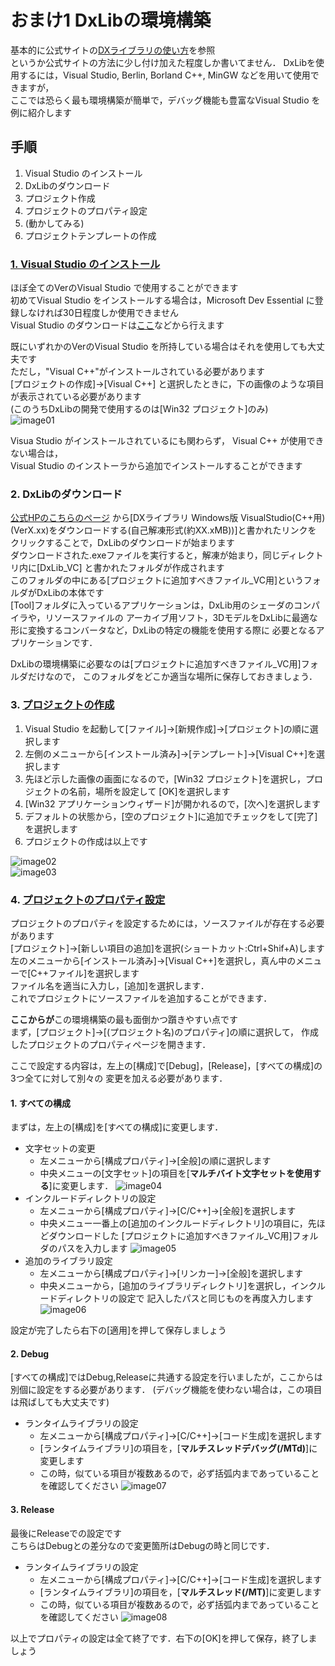 # おまけ1 DxLibの環境構築
基本的に公式サイトの[DXライブラリの使い方](http://dxlib.o.oo7.jp/dxuse.html)を参照  
というか公式サイトの方法に少し付け加えた程度しか書いてません．
DxLibを使用するには，Visual Studio, Berlin, Borland C++, MinGW などを用いて使用できますが，  
ここでは恐らく最も環境構築が簡単で，デバッグ機能も豊富なVisual Studio を例に紹介します

## 手順
1. Visual Studio のインストール
1. DxLibのダウンロード
1. プロジェクト作成
1. プロジェクトのプロパティ設定
1. \(動かしてみる\)
1. プロジェクトテンプレートの作成

### [1. Visual Studio のインストール](http://dxlib.o.oo7.jp/use/dxuse_vs2015express.html#R1)
ほぼ全てのVerのVisual Studio で使用することができます  
初めてVisual Studio をインストールする場合は，Microsoft Dev Essential 
に登録しなければ30日程度しか使用できません  
Visual Studio のダウンロードは[ここ](https://www.visualstudio.com/ja/vs/older-downloads/)などから行えます  
  
既にいずれかのVerのVisual Studio を所持している場合はそれを使用しても大丈夫です  
ただし，"Visual C++"がインストールされている必要があります  
\[プロジェクトの作成\]→\[Visual C++\] と選択したときに，下の画像のような項目が表示されている必要があります  
\(このうちDxLibの開発で使用するのは\[Win32 プロジェクト\]のみ\)  
![image01](./image01.png)  

Visua Studio がインストールされているにも関わらず， Visual C++ が使用できない場合は，  
Visual Studio のインストーラから追加でインストールすることができます  

### 2. DxLibのダウンロード
[公式HPのこちらのページ](http://dxlib.o.oo7.jp/dxdload.html) から\[DXライブラリ Windows版 
VisualStudio\(C++用\) \(VerX.xx\)をダウンロードする\(自己解凍形式\(約XX.xMB\)\)\]と書かれたリンクを
クリックすることで，DxLibのダウンロードが始まります  
ダウンロードされた.exeファイルを実行すると，解凍が始まり，同じディレクトリ内に\[DxLib\_VC\]
と書かれたフォルダが作成されます  
このフォルダの中にある\[プロジェクトに追加すべきファイル\_VC用\]というフォルダがDxLibの本体です  
\[Tool\]フォルダに入っているアプリケーションは，DxLib用のシェーダのコンパイラや，リソースファイルの
アーカイブ用ソフト，3DモデルをDxLibに最適な形に変換するコンバータなど，DxLibの特定の機能を使用する際に
必要となるアプリケーションです．  
  
DxLibの環境構築に必要なのは\[プロジェクトに追加すべきファイル\_VC用\]フォルダだけなので，
このフォルダをどこか適当な場所に保存しておきましょう．

### 3. [プロジェクトの作成](http://dxlib.o.oo7.jp/use/dxuse_vs2015express.html#R2)
1. Visual Studio を起動して\[ファイル\]→\[新規作成\]→\[プロジェクト\]の順に選択します
1. 左側のメニューから\[インストール済み\]→\[テンプレート\]→\[Visual C++\]を選択します
1. 先ほど示した画像の画面になるので，\[Win32 プロジェクト\]を選択し，プロジェクトの名前，場所を設定して
\[OK\]を選択します
1. \[Win32 アプリケーションウィザード\]が開かれるので，\[次へ\]を選択します
1. デフォルトの状態から，\[空のプロジェクト\]に追加でチェックをして\[完了\]を選択します
1. プロジェクトの作成は以上です
  
![image02](./image02.png)  
![image03](./image03.png)  

### 4. [プロジェクトのプロパティ設定](http://dxlib.o.oo7.jp/use/dxuse_vs2015express.html#R4)
プロジェクトのプロパティを設定するためには，ソースファイルが存在する必要があります  
\[プロジェクト\]→\[新しい項目の追加\]を選択\(ショートカット:Ctrl+Shif+A\)します  
左のメニューから\[インストール済み\]→\[Visual C++\]を選択し，真ん中のメニューで\[C++ファイル\]を選択します  
ファイル名を適当に入力し，\[追加\]を選択します．  
これでプロジェクトにソースファイルを追加することができます．  
  
  
  
**ここからが**この環境構築の最も面倒かつ躓きやすい点です  
まず，\[プロジェクト\]→\[\(プロジェクト名\)のプロパティ\]の順に選択して，
作成したプロジェクトのプロパティページを開きます．
  
ここで設定する内容は，左上の\[構成\]で\[Debug\]，\[Release\]，\[すべての構成\]の3つ全てに対して別々の
変更を加える必要があります．  
  
#### 1. すべての構成
まずは，左上の\[構成\]を\[すべての構成\]に変更します．  
* 文字セットの変更
  * 左メニューから\[構成プロパティ\]→\[全般\]の順に選択します
  * 中央メニューの\[文字セット\]の項目を\[**マルチバイト文字セットを使用する**\]に変更します．
  ![image04](./image04.png)  
* インクルードディレクトリの設定
  * 左メニューから\[構成プロパティ\]→\[C/C++\]→\[全般\]を選択します
  * 中央メニュー一番上の\[追加のインクルードディレクトリ\]の項目に，先ほどダウンロードした
	\[プロジェクトに追加すべきファイル\_VC用\]フォルダのパスを入力します
  ![image05](./image05.png)  
* 追加のライブラリ設定
  * 左メニューから\[構成プロパティ\]→\[リンカー\]→\[全般\]を選択します
  * 中央メニューから，\[追加のライブラリディレクトリ\]を選択し，インクルードディレクトリの設定で
	記入したパスと同じものを再度入力します  
  ![image06](./image06.png)

設定が完了したら右下の\[適用\]を押して保存しましょう  
  
#### 2. Debug
\[すべての構成\]ではDebug,Releaseに共通する設定を行いましたが，ここからは別個に設定をする必要があります．
\(デバッグ機能を使わない場合は，この項目は飛ばしても大丈夫です\)  
  
* ランタイムライブラリの設定
  * 左メニューから\[構成プロパティ\]→\[C/C++\]→\[コード生成\]を選択します
  * \[ランタイムライブラリ\]の項目を，\[**マルチスレッドデバッグ\(/MTd\)**\]に変更します
  * この時，似ている項目が複数あるので，必ず括弧内まであっていることを確認してください
![image07](./image07.png)

#### 3. Release
最後にReleaseでの設定です  
こちらはDebugとの差分なので変更箇所はDebugの時と同じです．
* ランタイムライブラリの設定
  * 左メニューから\[構成プロパティ\]→\[C/C++\]→\[コード生成\]を選択します
  * \[ランタイムライブラリ\]の項目を，\[**マルチスレッド\(/MT\)**\]に変更します
  * この時，似ている項目が複数あるので，必ず括弧内まであっていることを確認してください
![image08](./image08.png)

以上でプロパティの設定は全て終了です．右下の\[OK\]を押して保存，終了しましょう
